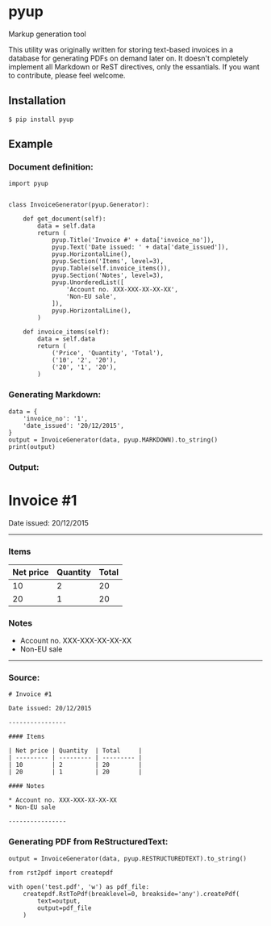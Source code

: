 # pyup
Markup generation tool

This utility was originally written for storing text-based invoices in a database for generating PDFs on demand later on. It doesn't completely implement all Markdown or ReST directives, only the essantials. If you want to contribute, please feel welcome.

## Installation

    $ pip install pyup

## Example

### Document definition:

    import pyup


    class InvoiceGenerator(pyup.Generator):

        def get_document(self):
            data = self.data
            return (
                pyup.Title('Invoice #' + data['invoice_no']),
                pyup.Text('Date issued: ' + data['date_issued']),
                pyup.HorizontalLine(),
                pyup.Section('Items', level=3),
                pyup.Table(self.invoice_items()),
                pyup.Section('Notes', level=3),
                pyup.UnorderedList([
                    'Account no. XXX-XXX-XX-XX-XX',
                    'Non-EU sale',
                ]),
                pyup.HorizontalLine(),
            )

        def invoice_items(self):
            data = self.data
            return (
                ('Price', 'Quantity', 'Total'),
                ('10', '2', '20'),
                ('20', '1', '20'),
            )

### Generating Markdown:

    data = {
        'invoice_no': '1',
        'date_issued': '20/12/2015',
    }
    output = InvoiceGenerator(data, pyup.MARKDOWN).to_string()
    print(output)

### Output:

# Invoice #1

Date issued: 20/12/2015

----------------

### Items

| Net price | Quantity  | Total     |
| --------- | --------- | --------- |
| 10        | 2         | 20        |
| 20        | 1         | 20        |

### Notes

* Account no. XXX-XXX-XX-XX-XX
* Non-EU sale

----------------


### Source:

    # Invoice #1

    Date issued: 20/12/2015

    ----------------

    #### Items

    | Net price | Quantity  | Total     |
    | --------- | --------- | --------- |
    | 10        | 2         | 20        |
    | 20        | 1         | 20        |

    #### Notes

    * Account no. XXX-XXX-XX-XX-XX
    * Non-EU sale

    ----------------

### Generating PDF from ReStructuredText:

    output = InvoiceGenerator(data, pyup.RESTRUCTUREDTEXT).to_string()

    from rst2pdf import createpdf

    with open('test.pdf', 'w') as pdf_file:
        createpdf.RstToPdf(breaklevel=0, breakside='any').createPdf(
            text=output,
            output=pdf_file
        )
